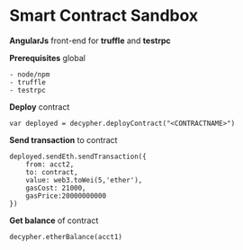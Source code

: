 # Smart Contract Sandbox
**AngularJs** front-end for **truffle** and **testrpc**

**Prerequisites** global
	
	- node/npm
	- truffle
	- testrpc


**Deploy** contract
	
	var deployed = decypher.deployContract("<CONTRACTNAME>")
	

**Send transaction** to contract
	
	deployed.sendEth.sendTransaction({
		from: acct2, 
		to: contract,
		value: web3.toWei(5,'ether'), 
		gasCost: 21000, 
		gasPrice:20000000000 
	})


**Get balance** of contract
	
	decypher.etherBalance(acct1)
